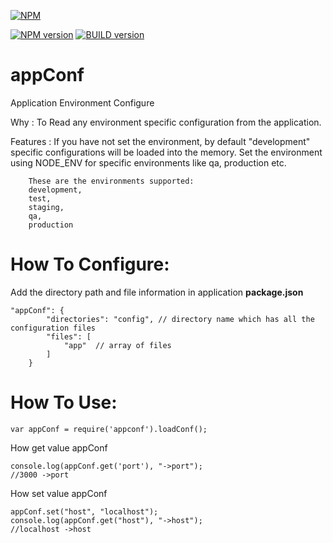 [![NPM](https://nodei.co/npm/appconf.png)](https://nodei.co/npm/appconf/)

[![NPM version](https://badge.fury.io/js/appconf.svg)](http://badge.fury.io/js/appconf)
[![BUILD version](https://travis-ci.org/elankeeran/appConf.svg)](https://travis-ci.org/elankeeran/appConf)


appConf
=======

Application Environment Configure

Why : 
To Read any environment specific configuration from the application.

Features :
If you have not set the environment, by default "development" specific configurations will be loaded into the memory.
Set the environment using NODE_ENV for specific environments like qa, production etc.
```
    These are the environments supported:
    development,
    test,
    staging,
    qa,
    production
```
How To Configure:
======

Add the directory path and file information in application <strong>package.json</strong>
```
"appConf": {
        "directories": "config", // directory name which has all the configuration files
        "files": [
            "app"  // array of files
        ]
    }
``` 

How To Use:
======
``` 
var appConf = require('appconf').loadConf();
```
How get value appConf
```
console.log(appConf.get('port'), "->port");
//3000 ->port
```
How set value appConf
```
appConf.set("host", "localhost");
console.log(appConf.get("host"), "->host");
//localhost ->host
```

    
